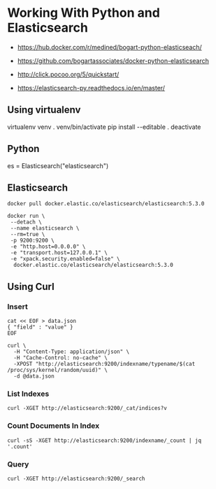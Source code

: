 # Working With Python and Elasticsearch

* https://hub.docker.com/r/medined/bogart-python-elasticseach/
* https://github.com/bogartassociates/docker-python-elasticsearch
* http://click.pocoo.org/5/quickstart/

* https://elasticsearch-py.readthedocs.io/en/master/

## Using virtualenv

virtualenv venv
. venv/bin/activate
pip install --editable .
deactivate

## Python

es = Elasticsearch("elasticsearch")

## Elasticsearch

```
docker pull docker.elastic.co/elasticsearch/elasticsearch:5.3.0

docker run \
 --detach \
 --name elasticsearch \
 --rm=true \
 -p 9200:9200 \
 -e "http.host=0.0.0.0" \
 -e "transport.host=127.0.0.1" \
 -e "xpack.security.enabled=false" \
  docker.elastic.co/elasticsearch/elasticsearch:5.3.0
```

## Using Curl

### Insert

```
cat << EOF > data.json
{ "field" : "value" }
EOF

curl \
  -H "Content-Type: application/json" \
  -H "Cache-Control: no-cache" \
  -XPOST "http://elasticsearch:9200/indexname/typename/$(cat /proc/sys/kernel/random/uuid)" \
  -d @data.json
```

### List Indexes

```
curl -XGET http://elasticsearch:9200/_cat/indices?v
```

### Count Documents In Index

```
curl -sS -XGET http://elasticsearch:9200/indexname/_count | jq '.count'
```

### Query

```
curl -XGET http://elasticsearch:9200/_search
```
